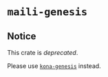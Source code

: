 # `maili-genesis`

## Notice

This crate is _deprecated_.

Please use [`kona-genesis`](https://crates.io/crates/kona-genesis) instead.
